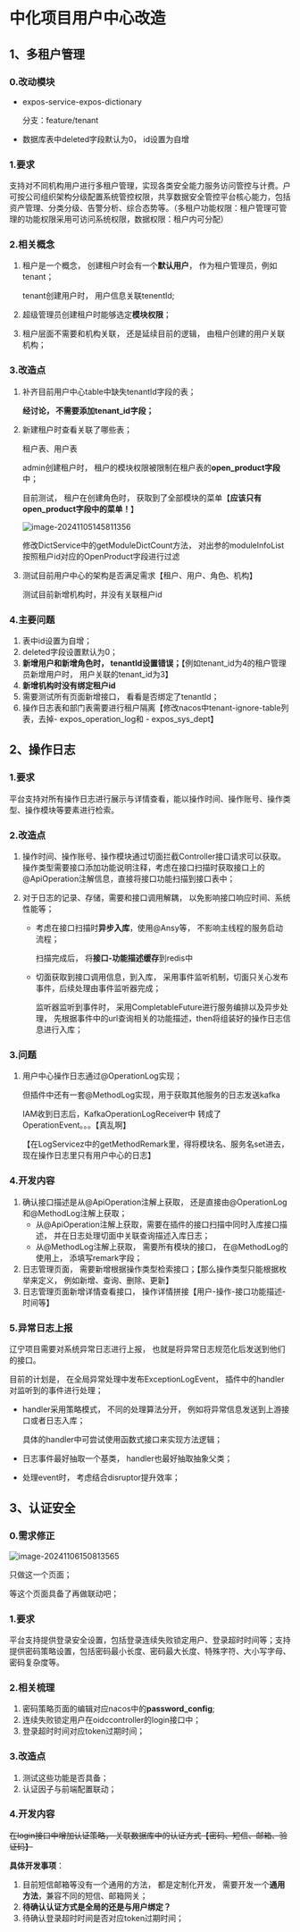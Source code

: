 # 中化项目用户中心改造

## 1、多租户管理

### 0.改动模块

- expos-service-expos-dictionary

  分支：feature/tenant

- 数据库表中deleted字段默认为0， id设置为自增

### 1.要求

支持对不同机构用户进行多租户管理，实现各类安全能力服务访问管控与计费。户可按公司组织架构分级配置系统管控权限，共享数据安全管控平台核心能力，包括资产管理、分类分级、告警分析、综合态势等。（多租户功能权限：租户管理可管理的功能权限采用可访问系统权限，数据权限：租户内可分配）

### 2.相关概念

1. 租户是一个概念， 创建租户时会有一个**默认用户**， 作为租户管理员，例如tenant；

   tenant创建用户时， 用户信息关联tenentId;

2. 超级管理员创建租户时能够选定**模块权限**；

3. 租户层面不需要和机构关联， 还是延续目前的逻辑， 由租户创建的用户关联机构；



### 3.改造点

1. 补齐目前用户中心table中缺失tenantId字段的表；

   **经讨论， 不需要添加tenant_id字段；**
   
2. 新建租户时查看关联了哪些表；

   租户表、用户表

   admin创建租户时， 租户的模块权限被限制在租户表的**open_product字段**中；

   目前测试， 租户在创建角色时， 获取到了全部模块的菜单【**应该只有open_product字段中的菜单！**】

   ![image-20241105145811356](img/image-20241105145811356.png)

   修改DictService中的getModuleDictCount方法， 对出参的moduleInfoList按照租户id对应的OpenProduct字段进行过滤

3. 测试目前用户中心的架构是否满足需求【租户、用户、角色、机构】 

   测试目前新增机构时，并没有关联租户id

### 4.主要问题

1. 表中id设置为自增；
2. deleted字段设置默认为0；
3. **新增用户和新增角色时， tenantId设置错误；**【例如tenant_id为4的租户管理员新增用户时， 用户关联的tenant_id为3】
4. **新增机构时没有绑定租户id**
5. 需要测试所有页面新增接口， 看看是否绑定了tenantId；
6. 操作日志表和部门表需要进行租户隔离【修改nacos中tenant-ignore-table列表，去掉\- expos_operation_log和 \- expos_sys_dept】







## 2、操作日志

### 1.要求

平台支持对所有操作日志进行展示与详情查看，能以操作时间、操作账号、操作类型、操作模块等要素进行检索。

### 2.改造点

1. 操作时间、操作账号、操作模块通过切面拦截Controller接口请求可以获取。操作类型需要接口添加功能说明注释，考虑在接口扫描时获取接口上的@ApiOperation注解信息，直接将接口功能扫描到接口表中；

2. 对于日志的记录、存储，需要和接口调用解耦， 以免影响接口响应时间、系统性能等；

   - 考虑在接口扫描时**异步入库**，使用@Ansy等， 不影响主线程的服务启动流程；

     扫描完成后， 将**接口-功能描述缓存**到redis中

   - 切面获取到接口调用信息，到入库， 采用事件监听机制，切面只关心发布事件，后续处理由事件监听器完成；

     监听器监听到事件时， 采用CompletableFuture进行服务编排以及异步处理， 先根据事件中的url查询相关的功能描述，then将组装好的操作日志信息进行入库；





### 3.问题

1. 用户中心操作日志通过@OperationLog实现；

    但插件中还有一套@MethodLog实现，用于获取其他服务的日志发送kafka

   IAM收到日志后，KafkaOperationLogReceiver中 转成了OperationEvent。。。【真乱啊】

   【在LogServicez中的getMethodRemark里，得将模块名、服务名set进去， 现在操作日志里只有用户中心的日志】



### 4.开发内容

1. 确认接口描述是从@ApiOperation注解上获取， 还是直接由@OperationLog和@MethodLog注解上获取；
   - 从@ApiOperation注解上获取，需要在插件的接口扫描中同时入库接口描述， 并在日志处理切面中关联查询描述入库日志；
   - 从@MethodLog注解上获取， 需要所有模块的接口， 在@MethodLog的使用上， 添填写remark字段；
2. 日志管理页面， 需要新增根据操作类型检索接口；【那么操作类型只能根据枚举来定义， 例如新增、查询、删除、更新】
3. 日志管理页面新增详情查看接口， 操作详情拼接【用户-操作-接口功能描述-时间等】

### 5.异常日志上报

辽宁项目需要对系统异常日志进行上报， 也就是将异常日志规范化后发送到他们的接口。

目前的计划是， 在全局异常处理中发布ExceptionLogEvent， 插件中的handler对监听到的事件进行处理；

- handler采用策略模式， 不同的处理算法分开， 例如将异常信息发送到上游接口或者日志入库；

  具体的handler中可尝试使用函数式接口来实现方法逻辑；

- 日志事件最好抽取一个基类， handler也最好抽取抽象父类；

- 处理event时， 考虑结合disruptor提升效率；



## 3、认证安全

### 0.需求修正

![image-20241106150813565](img/image-20241106150813565.png)

只做这一个页面；

等这个页面具备了再做联动吧；

### 1.要求

平台支持提供登录安全设置，包括登录连续失败锁定用户、登录超时时间等；支持提供密码策略设置，包括密码最小长度、密码最大长度、特殊字符、大小写字母、密码复杂度等。

### 2.相关梳理

1. 密码策略页面的编辑对应nacos中的**password_config**;
2. 连续失败锁定用户在oidccontroller的login接口中；
3. 登录超时时间对应token过期时间；

### 3.改造点

1. 测试这些功能是否具备；
2. 认证因子与前端配置联动；

### 4.开发内容

~~在login接口中增加认证策略， 关联数据库中的认证方式【密码、短信、邮箱、验证码】~~

**具体开发事项**：

1. 目前短信邮箱等没有一个通用的方法， 都是定制化开发， 需要开发一个**通用方法**，兼容不同的短信、邮箱网关；
2. **待确认认证方式是全局的还是与用户绑定？**
3. 待确认登录超时时间是否对应token过期时间；



